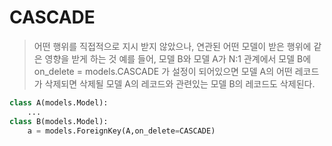 # CASCADE
> 어떤 행위를 직접적으로 지시 받지 않았으나, 연관된 어떤 모델이 받은 행위에 같은 영향을 받게 하는 것
예를 들어, 모델 B와 모델 A가 N:1 관계에서 모델 B에 on_delete = models.CASCADE
가 설정이 되어있으면 모델 A의 어떤 레코드가 삭제되면 삭제될 모델 A의 레코드와 관련있는 모델 B의 레코드도 삭제된다.
```python
class A(models.Model):
    ...
class B(models.Model):
    a = models.ForeignKey(A,on_delete=CASCADE)
```